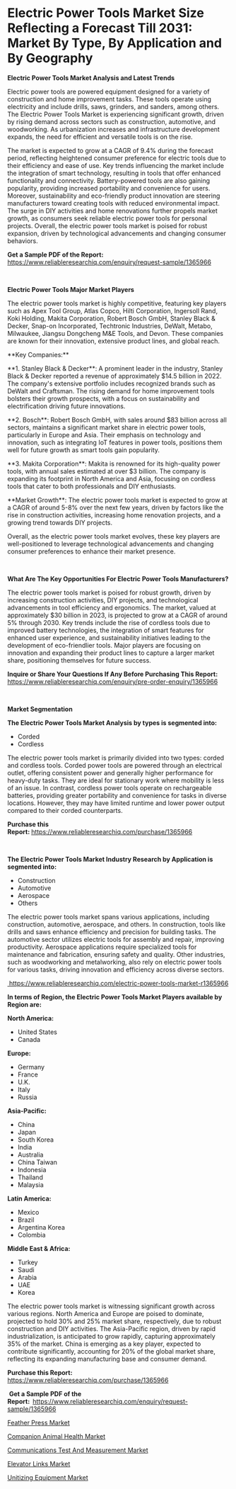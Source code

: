 <p><h1>Electric Power Tools Market Size Reflecting a Forecast Till 2031: Market By Type, By Application and By Geography</h1></p><p><strong>Electric Power Tools Market Analysis and Latest Trends</strong></p>
<p><p>Electric power tools are powered equipment designed for a variety of construction and home improvement tasks. These tools operate using electricity and include drills, saws, grinders, and sanders, among others. The Electric Power Tools Market is experiencing significant growth, driven by rising demand across sectors such as construction, automotive, and woodworking. As urbanization increases and infrastructure development expands, the need for efficient and versatile tools is on the rise.</p><p>The market is expected to grow at a CAGR of 9.4% during the forecast period, reflecting heightened consumer preference for electric tools due to their efficiency and ease of use. Key trends influencing the market include the integration of smart technology, resulting in tools that offer enhanced functionality and connectivity. Battery-powered tools are also gaining popularity, providing increased portability and convenience for users. Moreover, sustainability and eco-friendly product innovation are steering manufacturers toward creating tools with reduced environmental impact. The surge in DIY activities and home renovations further propels market growth, as consumers seek reliable electric power tools for personal projects. Overall, the electric power tools market is poised for robust expansion, driven by technological advancements and changing consumer behaviors.</p></p>
<p><strong>Get a Sample PDF of the Report:&nbsp;</strong> <a href="https://www.reliableresearchiq.com/enquiry/request-sample/1365966?utm_campaign=1137&utm_medium=2&utm_source=Github&utm_content=ia&utm_term=17112024&utm_id=electric-power-tools">https://www.reliableresearchiq.com/enquiry/request-sample/1365966</a></p>
<p>&nbsp;</p>
<p><strong>Electric Power Tools Major Market Players</strong></p>
<p><p>The electric power tools market is highly competitive, featuring key players such as Apex Tool Group, Atlas Copco, Hilti Corporation, Ingersoll Rand, Koki Holding, Makita Corporation, Robert Bosch GmbH, Stanley Black & Decker, Snap-on Incorporated, Techtronic Industries, DeWalt, Metabo, Milwaukee, Jiangsu Dongcheng M&E Tools, and Devon. These companies are known for their innovation, extensive product lines, and global reach.</p><p>**Key Companies:**</p><p>**1. Stanley Black & Decker**: A prominent leader in the industry, Stanley Black & Decker reported a revenue of approximately $14.5 billion in 2022. The company's extensive portfolio includes recognized brands such as DeWalt and Craftsman. The rising demand for home improvement tools bolsters their growth prospects, with a focus on sustainability and electrification driving future innovations.</p><p>**2. Bosch**: Robert Bosch GmbH, with sales around $83 billion across all sectors, maintains a significant market share in electric power tools, particularly in Europe and Asia. Their emphasis on technology and innovation, such as integrating IoT features in power tools, positions them well for future growth as smart tools gain popularity.</p><p>**3. Makita Corporation**: Makita is renowned for its high-quality power tools, with annual sales estimated at over $3 billion. The company is expanding its footprint in North America and Asia, focusing on cordless tools that cater to both professionals and DIY enthusiasts.</p><p>**Market Growth**: The electric power tools market is expected to grow at a CAGR of around 5-8% over the next few years, driven by factors like the rise in construction activities, increasing home renovation projects, and a growing trend towards DIY projects.</p><p>Overall, as the electric power tools market evolves, these key players are well-positioned to leverage technological advancements and changing consumer preferences to enhance their market presence.</p></p>
<p>&nbsp;</p>
<p><strong>What Are The Key Opportunities For Electric Power Tools Manufacturers?</strong></p>
<p><p>The electric power tools market is poised for robust growth, driven by increasing construction activities, DIY projects, and technological advancements in tool efficiency and ergonomics. The market, valued at approximately $30 billion in 2023, is projected to grow at a CAGR of around 5% through 2030. Key trends include the rise of cordless tools due to improved battery technologies, the integration of smart features for enhanced user experience, and sustainability initiatives leading to the development of eco-friendlier tools. Major players are focusing on innovation and expanding their product lines to capture a larger market share, positioning themselves for future success.</p></p>
<p><strong>Inquire or Share Your Questions If Any Before Purchasing This Report:</strong> <a href="https://www.reliableresearchiq.com/enquiry/pre-order-enquiry/1365966?utm_campaign=1137&utm_medium=2&utm_source=Github&utm_content=ia&utm_term=17112024&utm_id=electric-power-tools">https://www.reliableresearchiq.com/enquiry/pre-order-enquiry/1365966</a></p>
<p>&nbsp;</p>
<p><strong>Market Segmentation</strong></p>
<p><strong>The Electric Power Tools Market Analysis by types is segmented into:</strong></p>
<p><ul><li>Corded</li><li>Cordless</li></ul></p>
<p><p>The electric power tools market is primarily divided into two types: corded and cordless tools. Corded power tools are powered through an electrical outlet, offering consistent power and generally higher performance for heavy-duty tasks. They are ideal for stationary work where mobility is less of an issue. In contrast, cordless power tools operate on rechargeable batteries, providing greater portability and convenience for tasks in diverse locations. However, they may have limited runtime and lower power output compared to their corded counterparts.</p></p>
<p><strong>Purchase this Report:&nbsp;</strong><a href="https://www.reliableresearchiq.com/purchase/1365966?utm_campaign=1137&utm_medium=2&utm_source=Github&utm_content=ia&utm_term=17112024&utm_id=electric-power-tools">https://www.reliableresearchiq.com/purchase/1365966</a></p>
<p>&nbsp;</p>
<p><strong>The Electric Power Tools Market Industry Research by Application is segmented into:</strong></p>
<p><ul><li>Construction</li><li>Automotive</li><li>Aerospace</li><li>Others</li></ul></p>
<p><p>The electric power tools market spans various applications, including construction, automotive, aerospace, and others. In construction, tools like drills and saws enhance efficiency and precision for building tasks. The automotive sector utilizes electric tools for assembly and repair, improving productivity. Aerospace applications require specialized tools for maintenance and fabrication, ensuring safety and quality. Other industries, such as woodworking and metalworking, also rely on electric power tools for various tasks, driving innovation and efficiency across diverse sectors.</p></p>
<p><a href="https://www.reliableresearchiq.com/electric-power-tools-market-r1365966?utm_campaign=1137&utm_medium=2&utm_source=Github&utm_content=ia&utm_term=17112024&utm_id=electric-power-tools">&nbsp;https://www.reliableresearchiq.com/electric-power-tools-market-r1365966</a></p>
<p><strong>In terms of Region, the Electric Power Tools Market Players available by Region are:</strong></p>
<p>
    <p> <strong> North America: </strong>
        <ul>
            <li>United States</li>
            <li>Canada</li>
        </ul>
        </p> 
    <p> <strong> Europe: </strong>
        <ul>
            <li>Germany</li>
            <li>France</li>
            <li>U.K.</li>
            <li>Italy</li>
            <li>Russia</li>
        </ul>
        </p> 
    <p> <strong> Asia-Pacific: </strong>
        <ul>
            <li>China</li>
            <li>Japan</li>
            <li>South Korea</li>
            <li>India</li>
            <li>Australia</li>
            <li>China Taiwan</li>
            <li>Indonesia</li>
            <li>Thailand</li>
            <li>Malaysia</li>
        </ul>
        </p> 
    <p> <strong> Latin America: </strong>
        <ul>
            <li>Mexico</li>
            <li>Brazil</li>
            <li>Argentina Korea</li>
            <li>Colombia</li>
        </ul>
        </p> 
    <p> <strong> Middle East & Africa: </strong>
        <ul>
            <li>Turkey</li>
            <li>Saudi</li>
            <li>Arabia</li>
            <li>UAE</li>
            <li>Korea</li>
        </ul>
    </p>
    </p>
<p><p>The electric power tools market is witnessing significant growth across various regions. North America and Europe are poised to dominate, projected to hold 30% and 25% market share, respectively, due to robust construction and DIY activities. The Asia-Pacific region, driven by rapid industrialization, is anticipated to grow rapidly, capturing approximately 35% of the market. China is emerging as a key player, expected to contribute significantly, accounting for 20% of the global market share, reflecting its expanding manufacturing base and consumer demand.</p></p>
<p><strong>Purchase this Report: </strong><a href="https://www.reliableresearchiq.com/purchase/1365966?utm_campaign=1137&utm_medium=2&utm_source=Github&utm_content=ia&utm_term=17112024&utm_id=electric-power-tools">https://www.reliableresearchiq.com/purchase/1365966</a></p>
<p>&nbsp;<strong>Get a Sample PDF of the Report:&nbsp;&nbsp;</strong><a href="https://www.reliableresearchiq.com/enquiry/request-sample/1365966?utm_campaign=1137&utm_medium=2&utm_source=Github&utm_content=ia&utm_term=17112024&utm_id=electric-power-tools">https://www.reliableresearchiq.com/enquiry/request-sample/1365966</a></p>
<p><strong></strong></p>
<p><p><a href="https://www.linkedin.com/pulse/navigating-global-feather-press-market-landscape-trends-qdflc?utm_campaign=1137&utm_medium=2&utm_source=Github&utm_content=ia&utm_term=17112024&utm_id=electric-power-tools">Feather Press Market</a></p><p><a href="https://issuu.com/reportprime-2/docs/companion-animal-health-market-size_f4aa49f45e2c82?utm_campaign=1137&utm_medium=2&utm_source=Github&utm_content=ia&utm_term=17112024&utm_id=electric-power-tools">Companion Animal Health Market</a></p><p><a href="https://issuu.com/reportprime-2/docs/communications-test-and-measurement_b3fec290f864f4?utm_campaign=1137&utm_medium=2&utm_source=Github&utm_content=ia&utm_term=17112024&utm_id=electric-power-tools">Communications Test And Measurement Market</a></p><p><a href="https://www.linkedin.com/pulse/navigating-global-elevator-links-market-landscape-trends-tkeac?utm_campaign=1137&utm_medium=2&utm_source=Github&utm_content=ia&utm_term=17112024&utm_id=electric-power-tools">Elevator Links Market</a></p><p><a href="https://www.linkedin.com/pulse/unitizing-equipment-market-global-insights-sales-trends-rtixc?utm_campaign=1137&utm_medium=2&utm_source=Github&utm_content=ia&utm_term=17112024&utm_id=electric-power-tools">Unitizing Equipment Market</a></p></p>